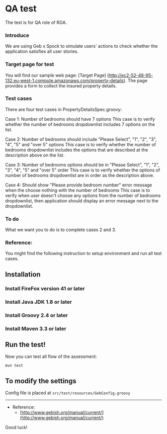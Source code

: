 # QA test
The test is for QA role of RGA.

### Introduce
We are using Geb x Spock to simulate users' actions to check whether the application satisfies all user stories.

### Target page for test
You will find our sample web page: [Target Page] (http://ec2-52-48-95-132.eu-west-1.compute.amazonaws.com/property-details). The page provides a form to collect the insured property details.

### Test cases
There are four test cases in PropertyDetailsSpec.groovy:

Case 1: Number of bedrooms should have 7 options
This case is to verify whether the number of bedrooms dropdownlist includes 7 options on the list.

Case 2: Number of bedrooms should include "Please Select", "1", "2", "3", "4", "5" and "over 5" options
This case is to verify whether the number of bedrooms dropdownlist includes the options that are described at the description above on the list.

Case 3: Number of bedrooms options should be in "Please Select", "1", "2", "3", "4", "5" and "over 5" order
This case is to verify whether the options of number of bedrooms dropdownlist are in order as the description above.

Case 4: Should show "Please provide bedroom number" error message when the choose nothing with the number of bedrooms
This case is to verify when user doesn't choose any options from the number of bedrooms dropdownlist, then application should display an error message next to the dropdownlist.

### To do
What we want you to do is to complete cases 2 and 3.

### Reference:
You might find the following instruction to setup environment and run all test cases.

## Installation
### Install FireFox version 41 or later
### Install Java JDK 1.8 or later
### Install Groovy 2.4 or later
### Install Maven 3.3 or later

## Run the test!
Now you can test all flow of the assessment:
```
mvn test
```

## To modify the settings
Config file is placed at `src/test/resources/GebConfig.groovy`

---
* Reference:
    * [http://www.gebish.org/manual/current/](http://www.gebish.org/manual/current/)


Good luck!
